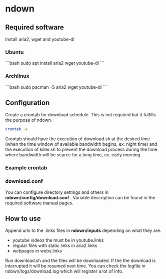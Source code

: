 <h1>ndown</h1>

<h2>Required software</h2>

Install aria2, wget and youtube-dl

<h3>Ubuntu</h3>
```bash
sudo apt install aria2 wget youtube-dl
```
<h3>Archlinux </h3>
```bash
sudo pacman -S aria2 wget youtube-dl
```

<h2>Configuration</h2>

Create a crontab for download schedule. This is not required but it fulfills the purpose of ndown.

```bash
crontab -e
```

Crontab should have the execution of download.sh at the desired time (when the time window of available bandwidth begins, ex. night time) and the execution of killer.sh to prevent the download process during the time where bandwidth will be scarce for a long time, ex. early morning.

<h3>Example crontab</h3>

<h3>download.conf</h3>

You can configure directory settings and others in **ndown/config/download.conf** . Variable description can be found in the required software manual pages.

<h2>How to use</h2>

Append urls to the .links files in **ndown/inputs** depending on what they are.
- youtube videos the must be in youtube.links
- regular files with static links in aria2.links
- webpages in webs.links

Run download.sh and the files will be downloaded. If the the download is interrupted it will be resumed next time. You can check the logfile in ndown/logs/download.log which will register a lot of info.
